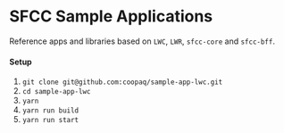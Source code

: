 # SFCC Sample Applications

Reference apps and libraries based on `LWC`, `LWR`, `sfcc-core` and `sfcc-bff`.


#### Setup
1) 	`git clone git@github.com:coopaq/sample-app-lwc.git`
2) `cd sample-app-lwc`
3)	`yarn`
4)	`yarn run build`
5)	`yarn run start`
